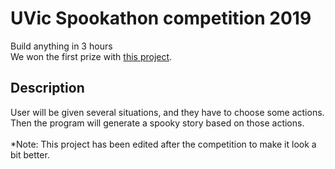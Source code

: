 # UVic Spookathon competition 2019
Build anything in 3 hours <br/>
We won the first prize with [this project](https://spookystory.herokuapp.com/).
<br/>
## Description
User will be given several situations, and they have to choose some actions.
<br/>
Then the program will generate a spooky story based on those actions.
<br/>
<br/>
*Note: This project has been edited after the competition to make it look a bit better.